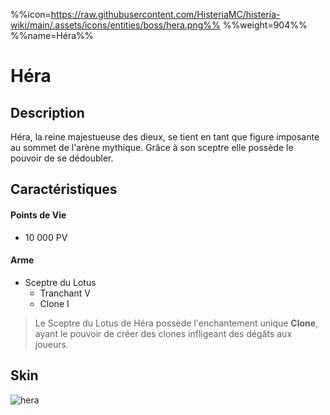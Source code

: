 %%icon=https://raw.githubusercontent.com/HisteriaMC/histeria-wiki/main/.assets/icons/entities/boss/hera.png%%
%%weight=904%%
%%name=Héra%%
# Héra

## Description 
Héra, la reine majestueuse des dieux, se tient en tant que figure imposante au sommet de l'arène mythique. Grâce à son sceptre elle possède le pouvoir de se dédoubler.

## Caractéristiques

#### __Points de Vie__
+ 10 000 PV

#### __Arme__
+ Sceptre du Lotus
  - Tranchant V
  - Clone I

> Le Sceptre du Lotus de Héra possède l'enchantement unique __Clone__, ayant le pouvoir de créer des clones infligeant des dégâts aux joueurs.

## Skin
![hera](https://raw.githubusercontent.com/HisteriaMC/histeria-wiki/main/.assets/entities/boss/hera.png)


